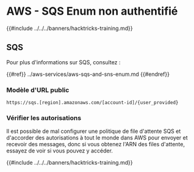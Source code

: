 # AWS - SQS Enum non authentifié

{{#include ../../../banners/hacktricks-training.md}}

## SQS

Pour plus d'informations sur SQS, consultez :

{{#ref}}
../aws-services/aws-sqs-and-sns-enum.md
{{#endref}}

### Modèle d'URL public
```
https://sqs.[region].amazonaws.com/[account-id]/{user_provided}
```
### Vérifier les autorisations

Il est possible de mal configurer une politique de file d'attente SQS et d'accorder des autorisations à tout le monde dans AWS pour envoyer et recevoir des messages, donc si vous obtenez l'ARN des files d'attente, essayez de voir si vous pouvez y accéder.

{{#include ../../../banners/hacktricks-training.md}}
